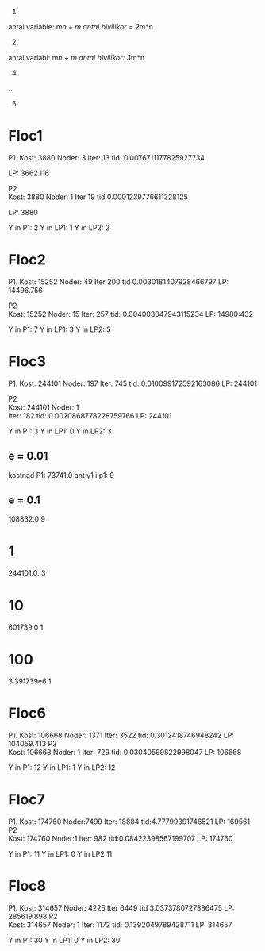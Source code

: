 1.
antal variable: m*n + m
antal bivillkor = 2*m*n

2.
antal variabl: m*n + m
antal bivillkor: 3*m*n

4.
..

5.



# Floc1
P1.
Kost: 3880
Noder: 3
Iter: 13
tid: 0.0076711177825927734


LP: 3662.116

P2  
Kost: 3880
Noder: 1
Iter 19
tid 0.0001239776611328125

LP: 3880


Y in P1: 2 
Y in LP1: 1 
Y in LP2: 2

# Floc2

P1.
Kost: 15252
Noder: 49
Iter 200
tid 0.0030181407928466797
LP: 14496.756

P2  
Kost: 15252
Noder: 15
Iter: 257
tid: 0.004003047943115234
LP: 14980:432


Y in P1: 7
Y in LP1: 3
Y in LP2: 5


# Floc3

P1.
Kost: 244101
Noder: 197
Iter: 745
tid: 0.010099172592163086
LP: 244101

P2  
Kost: 244101
Noder: 1    
Iter: 182
tid: 0.0020868778228759766
LP: 244101


Y in P1:  3
Y in LP1: 0
Y in LP2: 3

## e = 0.01
kostnad P1: 73741.0
ant y1 i p1: 9

## e = 0.1
108832.0
9

# 1
244101.0.
3

# 10
601739.0
1

# 100
3.391739e6
1


# Floc6
P1.
Kost: 106668
Noder: 1371
Iter: 3522
tid: 0.3012418746948242
LP: 104059.413
P2  
Kost: 106668
Noder: 1
Iter: 729
tid: 0.03040599822998047
LP: 106668


Y in P1: 12
Y in LP1: 1
Y in LP2: 12

# Floc7
P1.
Kost: 174760
Noder:7499
Iter: 18884
tid:4.77799391746521
LP: 169561
P2  
Kost: 174760
Noder:1
Iter: 982
tid:0.08422398567199707
LP:  174760


Y in P1: 11
Y in LP1: 0
Y in LP2 11

# Floc8
P1.
Kost: 314657
Noder: 4225
Iter 6449
tid 3.0373780727386475
LP: 285619.898
P2  
Kost: 314657
Noder: 1
Iter: 1172
tid: 0.1392049789428711
LP: 314657

Y in P1: 30
Y in LP1: 0
Y in LP2: 30

